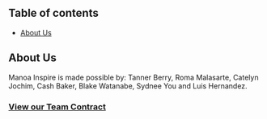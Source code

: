 ## Table of contents
- [About Us](#about-us)

## About Us

Manoa Inspire is made possible by: Tanner Berry, Roma Malasarte, Catelyn Jochim, Cash Baker, Blake Watanabe, Sydnee You and Luis Hernandez.

### [View our Team Contract](https://docs.google.com/document/d/1EKSMDa4ylR5LYyZbSOVsgKpd4F_bSQixHQfj_jxeNWQ/edit?usp=sharing) 

